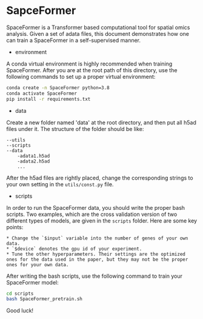 # SapceFormer
SpaceFormer is a Transformer based computational tool for spatial omics analysis. Given a set of adata files, this document demonstrates how one can train a SpaceFormer in a self-supervised manner.

* environment

A conda virtual environment is highly recommended when training SpaceFormer. After you are at the root path of this directory, use the following commands to set up a proper virtual environment:
```bash
conda create -n SpaceFormer python=3.8
conda activate SpaceFormer
pip install -r requirements.txt
```

* data

Create a new folder named 'data' at the root directory, and then put all h5ad files under it. The structure of the folder should be like:
```
--utils
--scripts
--data
    -adata1.h5ad
    -adata2.h5ad
    ...
```
After the h5ad files are rightly placed, change the corresponding strings to your own setting in the `utils/const.py` file.

*  scripts

In order to run the SpaceFormer data, you should write the proper bash scripts. Two examples, which are the cross validation version of two different types of models, are given in the `scripts` folder. Here are some key points:
    
    * Change the `$input` variable into the number of genes of your own data.
    * `$device` denotes the gpu id of your experiment.
    * Tune the other hyperparameters. Their settings are the optimized ones for the data used in the paper, but they may not be the proper ones for your own data.

After writing the bash scripts, use the following command to train your SpaceFormer model:
```bash
cd scripts
bash SpaceFormer_pretrain.sh
```
Good luck!
